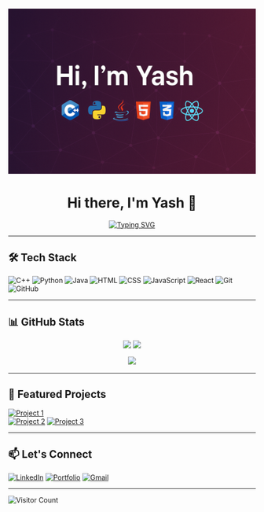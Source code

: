 <!-- Profile Banner -->
<p align="center">
  <img src="banner.png" alt="Hi, I'm Yash" />
</p>

<h1 align="center">Hi there, I'm Yash 👋</h1>

<!-- Typing animation -->
<p align="center">
  <a href="https://github.com/yashlokwani">
    <img src="https://readme-typing-svg.demolab.com?font=Fira+Code&pause=1000&color=00F7FF&center=true&vCenter=true&width=435&lines=Passionate+Developer;Competitive+Programmer;Lifelong+Learner;Building+cool+projects" alt="Typing SVG" />
  </a>
</p>

---

## 🛠 Tech Stack

![C++](https://img.shields.io/badge/C++-00599C?style=for-the-badge&logo=cplusplus&logoColor=white)
![Python](https://img.shields.io/badge/Python-3776AB?style=for-the-badge&logo=python&logoColor=white)
![Java](https://img.shields.io/badge/Java-007396?style=for-the-badge&logo=java&logoColor=white)
![HTML](https://img.shields.io/badge/HTML5-E34F26?style=for-the-badge&logo=html5&logoColor=white)
![CSS](https://img.shields.io/badge/CSS3-1572B6?style=for-the-badge&logo=css3&logoColor=white)
![JavaScript](https://img.shields.io/badge/JavaScript-F7DF1E?style=for-the-badge&logo=javascript&logoColor=black)
![React](https://img.shields.io/badge/React-20232A?style=for-the-badge&logo=react&logoColor=61DAFB)
![Git](https://img.shields.io/badge/Git-F05032?style=for-the-badge&logo=git&logoColor=white)
![GitHub](https://img.shields.io/badge/GitHub-181717?style=for-the-badge&logo=github&logoColor=white)

---

## 📊 GitHub Stats

<p align="center">
  <img src="https://github-readme-stats.vercel.app/api?username=yashlokwani&show_icons=true&theme=radical" height="165">
  <img src="https://github-readme-stats.vercel.app/api/top-langs/?username=yashlokwani&layout=compact&theme=radical" height="165">
</p>

<p align="center">
  <img src="https://streak-stats.demolab.com?user=yashlokwani&theme=radical&hide_border=true">
</p>

---

## 🌟 Featured Projects

[![Project 1](https://github-readme-stats.vercel.app/api/pin/?username=yashlokwani&repo=CraterVision_Crater_Detection_Portal&theme=radical)](https://github.com/yashlokwani/CraterVision_Crater_Detection_Portal)  
[![Project 2](https://github-readme-stats.vercel.app/api/pin/?username=yashlokwani&repo=Food_Delivery_App&theme=radical)](https://github.com/yashlokwani/Food_Delivery_App)
[![Project 3](https://github-readme-stats.vercel.app/api/pin/?username=yashlokwani&repo=Virtual_interview_Platform=radical)](https://github.com/yashlokwani/Virtual_interview_Platform)

---

## 📫 Let's Connect

[![LinkedIn](https://img.shields.io/badge/LinkedIn-0A66C2?style=for-the-badge&logo=linkedin&logoColor=white)](https://linkedin.com/in/yash-lokwani)
[![Portfolio](https://img.shields.io/badge/Portfolio-000?style=for-the-badge&logo=react&logoColor=white)](your-portfolio-url)
[![Gmail](https://img.shields.io/badge/Email-D14836?style=for-the-badge&logo=gmail&logoColor=white)](mailto:yashlokwani22.com)

---

![Visitor Count](https://profile-counter.glitch.me/{yashlokwani}/count.svg)


<!--
**yashlokwani/yashlokwani** is a ✨ _special_ ✨ repository because its `README.md` (this file) appears on your GitHub profile.

Here are some ideas to get you started:

- 🔭 I’m currently working on ...
- 🌱 I’m currently learning ...
- 👯 I’m looking to collaborate on ...
- 🤔 I’m looking for help with ...
- 💬 Ask me about ...
- 📫 How to reach me: ...
- 😄 Pronouns: ...
- ⚡ Fun fact: ...
-->
